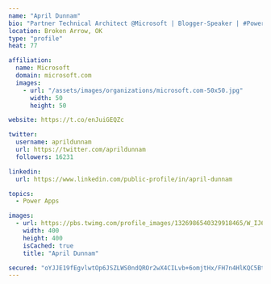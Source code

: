 ```yaml
---
name: "April Dunnam"
bio: "Partner Technical Architect @Microsoft | Blogger-Speaker | #PowerApps, #PowerAutomate, #Office365, #SharePoint | #WIT | #Karaoke Queen"
location: Broken Arrow, OK
type: "profile"
heat: 77

affiliation:
  name: Microsoft
  domain: microsoft.com
  images:
    - url: "/assets/images/organizations/microsoft.com-50x50.jpg"
      width: 50
      height: 50

website: https://t.co/enJuiGEQZc

twitter:
  username: aprildunnam
  url: https://twitter.com/aprildunnam
  followers: 16231

linkedin:
  url: https://www.linkedin.com/public-profile/in/april-dunnam

topics:
  - Power Apps

images:
  - url: https://pbs.twimg.com/profile_images/1326986540329918465/W_IJ6Ih2_400x400.jpg
    width: 400
    height: 400
    isCached: true
    title: "April Dunnam"

secured: "oYJJE19fEgvlwtOp6JSZLWS0ndQROr2wX4CILvb+6omjtHx/FH7n4HlKQC5BtfKMK5N+V1C1gpJFIX9sMiONK2B6aceWxDjP/S0R1VZKS4BPwn+txa5Yd5H2/i1ACd2LNZEvxUGsLQTBL6vZwJEL1fwv+/1Ss9xzchVzFghakCvs5hWx9x8e4R5WsAhkmF+dg5nIgRDMGB5GOJrHCwFsFKJB7Um6iGk4KGc/O+uO0nWrNIGpUdwmQctjKD+SfC5OXl2BRT8cpJmBNC7WVcCAVx2auP3c9yu9o0wJXz3Q4gr8rny0v0Jtb+watuYtDhZx0RbrNHkrAxJQOC7+V/ZfqWvi4W+nZMBO7hHG6SwXoC3IO8PF9WzdrqZ1stRR6w+eW1faeMrrZf0uzMLSWbWDi6mu5bRSe2AepbnZGxUaPfY=;ZJn0JA2au/a4V0f8ZalU2g=="
---
```


